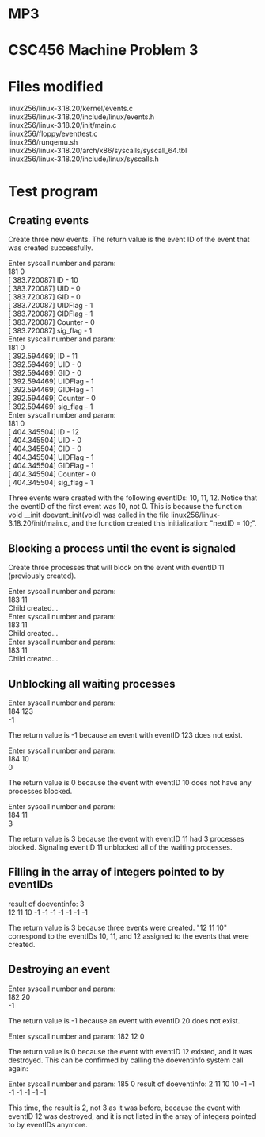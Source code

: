 # MP3
<h1>CSC456 Machine Problem 3</h1>

<h1>Files modified</h1>

linux256/linux-3.18.20/kernel/events.c<br />
linux256/linux-3.18.20/include/linux/events.h<br />
linux256/linux-3.18.20/init/main.c<br />
linux256/floppy/eventtest.c<br />
linux256/runqemu.sh<br />
linux256/linux-3.18.20/arch/x86/syscalls/syscall_64.tbl<br />
linux256/linux-3.18.20/include/linux/syscalls.h

<h1>Test program</h1>

<h2>Creating events</h2>
Create three new events. The return value is the event ID of the event that was created successfully.

Enter syscall number and  param:<br />
181 0<br />
[  383.720087] ID - 10<br />
[  383.720087] UID - 0<br />
[  383.720087] GID - 0<br />
[  383.720087] UIDFlag - 1<br />
[  383.720087] GIDFlag - 1<br />
[  383.720087] Counter - 0<br />
[  383.720087] sig_flag - 1<br />
Enter syscall number and  param:<br />
181 0<br />
[  392.594469] ID - 11<br />
[  392.594469] UID - 0<br />
[  392.594469] GID - 0<br />
[  392.594469] UIDFlag - 1<br />
[  392.594469] GIDFlag - 1<br />
[  392.594469] Counter - 0<br />
[  392.594469] sig_flag - 1<br />
Enter syscall number and  param:<br />
181 0<br />
[  404.345504] ID - 12<br />
[  404.345504] UID - 0<br />
[  404.345504] GID - 0<br />
[  404.345504] UIDFlag - 1<br />
[  404.345504] GIDFlag - 1<br />
[  404.345504] Counter - 0<br />
[  404.345504] sig_flag - 1<br />

Three events were created with the following eventIDs: 10, 11, 12. Notice that the eventID of the first event was 10, not 0. This is because the function void __init doevent_init(void) was called in the file linux256/linux-3.18.20/init/main.c, and the function created this initialization: "nextID = 10;".

<h2>Blocking a process until the event is signaled</h2>

Create three processes that will block on the event with eventID 11 (previously created).

Enter syscall number and  param:<br />
183 11<br />
Child created...<br />
Enter syscall number and  param:<br />
183 11<br />
Child created...<br />
Enter syscall number and  param:<br />
183 11<br />
Child created...<br />

<h2>Unblocking all waiting processes</h2>

Enter syscall number and  param:<br />
184 123<br />
-1<br />

The return value is -1 because an event with eventID 123 does not exist.

Enter syscall number and  param:<br />
184 10<br />
0<br />

The return value is 0 because the event with eventID 10 does not have any processes blocked.

Enter syscall number and  param:<br />
184 11<br />
3<br />

The return value is 3 because the event with eventID 11 had 3 processes blocked. Signaling eventID 11 unblocked all of the waiting processes.

<h2>Filling in the array of integers pointed to by eventIDs</h2>

result of doeventinfo: 3<br />
12 11 10 -1 -1 -1 -1 -1 -1 -1<br />

The return value is 3 because three events were created. "12 11 10" correspond to the eventIDs 10, 11, and 12 assigned to the events that were created.

<h2>Destroying an event</h2>

Enter syscall number and  param:<br />
182 20<br />
-1<br />

The return value is -1 because an event with eventID 20 does not exist.

Enter syscall number and  param:
182 12
0

The return value is 0 because the event with eventID 12 existed, and it was destroyed. This can be confirmed by calling the doeventinfo system call again:

Enter syscall number and  param:
185 0
result of doeventinfo: 2
11 10 10 -1 -1 -1 -1 -1 -1 -1

This time, the result is 2, not 3 as it was before, because the event with eventID 12 was destroyed, and it is not listed in the array of integers pointed to by eventIDs anymore.
